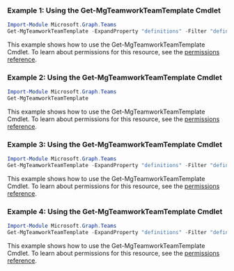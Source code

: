 ### Example 1: Using the Get-MgTeamworkTeamTemplate Cmdlet
```powershell
Import-Module Microsoft.Graph.Teams
Get-MgTeamworkTeamTemplate -ExpandProperty "definitions" -Filter "definitions/any(a:a/languageTag eq 'en-US')" 
```
This example shows how to use the Get-MgTeamworkTeamTemplate Cmdlet.
To learn about permissions for this resource, see the [permissions reference](/graph/permissions-reference).
### Example 2: Using the Get-MgTeamworkTeamTemplate Cmdlet
```powershell
Import-Module Microsoft.Graph.Teams
Get-MgTeamworkTeamTemplate
```
This example shows how to use the Get-MgTeamworkTeamTemplate Cmdlet.
To learn about permissions for this resource, see the [permissions reference](/graph/permissions-reference).
### Example 3: Using the Get-MgTeamworkTeamTemplate Cmdlet
```powershell
Import-Module Microsoft.Graph.Teams
Get-MgTeamworkTeamTemplate -ExpandProperty "definitions" -Filter "definitions/any(a:a/languageTag eq 'en-US')"  -OutFile $outFileId
```
This example shows how to use the Get-MgTeamworkTeamTemplate Cmdlet.
To learn about permissions for this resource, see the [permissions reference](/graph/permissions-reference).
### Example 4: Using the Get-MgTeamworkTeamTemplate Cmdlet
```powershell
Import-Module Microsoft.Graph.Teams
Get-MgTeamworkTeamTemplate -ExpandProperty "definitions" -Filter "definitions/any(a:a/languageTag eq 'en-US')" 
```
This example shows how to use the Get-MgTeamworkTeamTemplate Cmdlet.
To learn about permissions for this resource, see the [permissions reference](/graph/permissions-reference).
